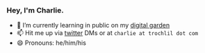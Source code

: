 ### Hey, I'm Charlie.

- 🌱 I’m currently learning in public on my [digital garden](https://blog.charlietrochlil.com)
- 📫 Hit me up via [twitter](https://twitter.com/rhymeswithvocal) DMs or at `charlie at trochlil dot com`
- 😄 Pronouns: he/him/his
